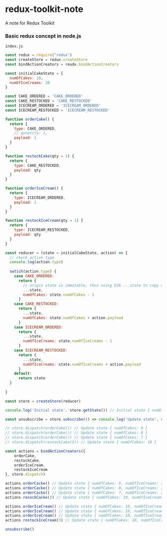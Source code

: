 # redux-toolkit-note
A note for Redux Toolkit

### Basic redux concept in node.js

```index.js```
```javascript
const redux = require("redux")
const createStore = redux.createStore
const bindActionCreators = reudx.bindActionCreators

const initialCakeState = {
  numOfCakes: 10,
  numOfIceCreams: 20
}

const CAKE_ORDERED = 'CAKE_ORDERED'
const CAKE_RESTOCKED = 'CAKE_RESTOCKED'
const ICECREAM_ORDERED = 'ICECREAM_ORDERED'
const ICECREAM_RESTOCKED = 'ICECREAM_RESTOCKED'

function orderCake() {
  return {
    type: CAKE_ORDERED,
    // qunatity: 1,
    payload: 1
  }
}

function restockCake(qty = 1) {
  return {
    type: CAKE_RESTOCKED,
    payload: qty
  }
}

function orderIceCream() {
  return {
    type: ICECREAM_ORDERED,
    payload: 1
  }
}

function restockIceCream(qty = 1) {
  return {
    type: ICECREAM_RESTOCKED,
    payload: qty
  }
}

const reducer = (state = initialCakeState, action) => {
  // check action type
  console.log(action.type)
  
  swtich(action.type) {
    case CAKE_ORDERED:
      return {
        // origin state is immutable, thus using ES6 ...state to copy a new state
        ...state,
        numOfCakes: state.numOfCakes - 1
      }
    case CAKE_RESTOCKED:
      return {
        ...state,
        numOfCakes: state.numOfCakes + action.payload
      }
    case ICECREAM_ORDERED:
      return {
        ...state,
        numOfIceCreams: state.numOfIceCreams - 1
      }
    case ICECREAM_RESTOCKED:
      return {
        ...state,
        numOfIceCreams: state.numOfIceCreams + action.payload
      }
    default:
      return state
  }
  
}

const store = createStore(reducer)

console.log('Initial state', store.getState()) // Initial state { numOfCakes: 10, numOfIceCreams: 20 }

const unsubscribe = store.subscribe(() => console.log('Update state', store.getStore())

// store.dispatch(orderCake()) // Update state { numOfCakes: 9 }
// store.dispatch(orderCake()) // Update state { numOfCakes: 8 }
// store.dispatch(orderCake()) // Update state { numOfCakes: 7 }
// store.dispatch(restockCake(3)) // Update state { numOfCakes: 10 }

const actions = bindActionCreators({ 
    orderCake,
    restockCake,
    orderIceCream,
    restockIceCream
}, store.dispatch)

actions.orderCacke() // Update state { numOfCakes: 9, numOfIceCreams: 20 }
actions.orderCacke() // Update state { numOfCakes: 8, numOfIceCreams: 20  }
actions.orderCacke() // Update state { numOfCakes: 7, numOfIceCreams: 20  }
actions.resockCacke(3) // Update state { numOfCakes: 10, numOfIceCreams: 20  }

actions.orderIceCream() // Update state { numOfCakes: 10, numOfIceCreams: 20 }
actions.orderIceCream() // Update state { numOfCakes: 10, numOfIceCreams: 19 }
actions.orderIceCream() // Update state { numOfCakes: 10, numOfIceCreams: 18 }
actions.restockIceCream(3) // Update state { numOfCakes: 10, numOfIceCreams: 20 }

unsubscribe()
````
